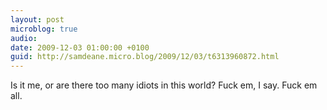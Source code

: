 ```yaml
---
layout: post
microblog: true
audio: 
date: 2009-12-03 01:00:00 +0100
guid: http://samdeane.micro.blog/2009/12/03/t6313960872.html
---
```

Is it me, or are there too many idiots in this world? Fuck em, I say. Fuck em all.
